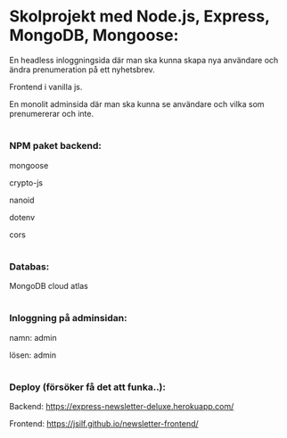 # Skolprojekt med Node.js, Express, MongoDB, Mongoose:
En headless inloggningsida där man ska kunna skapa nya användare och ändra prenumeration på ett nyhetsbrev.

Frontend i vanilla js.

En monolit adminsida där man ska kunna se användare och vilka som prenumererar och inte.

#

### NPM paket backend:
mongoose

crypto-js

nanoid

dotenv

cors

#

### Databas:
MongoDB cloud atlas

#

### Inloggning på adminsidan:
namn: admin

lösen: admin

#

### Deploy (försöker få det att funka..):

Backend: https://express-newsletter-deluxe.herokuapp.com/

Frontend: https://jsilf.github.io/newsletter-frontend/ 
